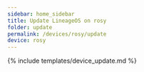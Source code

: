 ```yaml
---
sidebar: home_sidebar
title: Update LineageOS on rosy
folder: update
permalink: /devices/rosy/update
device: rosy
---
```

{% include templates/device_update.md %}
